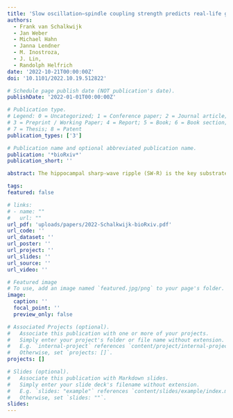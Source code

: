 ```yaml
---
title: 'Slow oscillation–spindle coupling strength predicts real-life gross-motor learning in adolescents and adults'
authors:
  - Frank van Schalkwijk
  - Jan Weber
  - Michael Hahn
  - Janna Lendner
  - M. Inostroza,  
  - J. Lin,  
  - Randolph Helfrich
date: '2022-10-21T00:00:00Z'
doi: '10.1101/2022.10.19.512822'

# Schedule page publish date (NOT publication's date).
publishDate: '2022-01-01T00:00:00Z'

# Publication type.
# Legend: 0 = Uncategorized; 1 = Conference paper; 2 = Journal article;
# 3 = Preprint / Working Paper; 4 = Report; 5 = Book; 6 = Book section;
# 7 = Thesis; 8 = Patent
publication_types: ['3']

# Publication name and optional abbreviated publication name.
publication: '*bioRxiv*'
publication_short: ''

abstract: The hippocampal sharp-wave ripple (SW-R) is the key substrate of the hippocampal-neocortical dialogue underlying memory formation. Recently, it became evident that SW-R are not unique to archicortex, but constitute a wide-spread neocortical phenomenon. To date, little is known about morphological and functional similarities between archi- and neocortical SW-R. Leveraging intracranial recordings from the human hippocampus and prefrontal cortex during sleep, our results reveal region-specific functional specializations, albeit a near-uniform morphology. While hippocampal SW-R trigger directional hippocampal-to-neocortical information flow, neocortical SW-R reduce information flow to minimize interference. At the population level, hippocampal SW-R confined population dynamics to a low-dimensional subspace, while neocortical SW-R diversified the population response; functionally uncoupling the hippocampal-neocortical network. Critically, our replication in rodents demonstrated the same division-of-labor between archi-and neocortical SW-R. These results uncover an evolutionary preserved mechanism where coordinated interplay between hippocampal and neocortical SW-R temporally segregates hippocampal information transfer from neocortical processing.

tags:
featured: false

# links:
# - name: ""
#   url: ""
url_pdf: 'uploads/papers/2022-Schalkwijk-bioRxiv.pdf'
url_code: ''
url_dataset: ''
url_poster: ''
url_project: ''
url_slides: ''
url_source: ''
url_video: ''

# Featured image
# To use, add an image named `featured.jpg/png` to your page's folder.
image:
  caption: ''
  focal_point: ''
  preview_only: false

# Associated Projects (optional).
#   Associate this publication with one or more of your projects.
#   Simply enter your project's folder or file name without extension.
#   E.g. `internal-project` references `content/project/internal-project/index.md`.
#   Otherwise, set `projects: []`.
projects: []

# Slides (optional).
#   Associate this publication with Markdown slides.
#   Simply enter your slide deck's filename without extension.
#   E.g. `slides: "example"` references `content/slides/example/index.md`.
#   Otherwise, set `slides: ""`.
slides:
---
```

